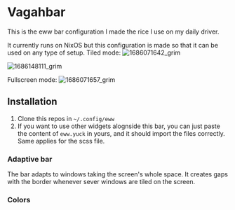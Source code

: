 # Vagahbar

This is the eww bar configuration I made the rice I use on my daily driver. 

It currently runs on NixOS but this configuration is made so that it can be used on any type of setup. 
Tiled mode:
![1686071642_grim](https://github.com/Vagahbond/eww-dotfiles/assets/56230065/08046c3f-d7f7-475d-9f1d-b1fdc3dbc2a0)

![1686148111_grim](https://github.com/Vagahbond/eww-dotfiles/assets/56230065/cc112294-fc96-4f4d-8e35-195eb7ffb161)


Fullscreen mode:
![1686071657_grim](https://github.com/Vagahbond/eww-dotfiles/assets/56230065/5f65bca2-a64d-445b-90fd-960aa8f7a2d6)


## Installation

1) Clone this repos in `~/.config/eww`
2) If you want to use other widgets alognside this bar, you can just paste the content of `eww.yuck` in yours, and it should import the files correctly. Same applies for the scss file.

### Adaptive bar
The bar adapts to windows taking the screen's whole space. It creates gaps with the border whenever sever windows are tiled on the screen.

### Colors
